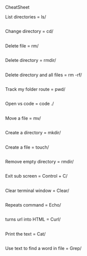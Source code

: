 CheatSheet

List directories                =           ls/
##
Change directory                =           cd/
##
Delete file                     =           rm/
##
Delete directory                =           rmdir/
##
Delete directory and all files  =           rm -rf/
##
Track my folder route           =           pwd/
##
Open vs code                    =           code ./
##
Move a file                     =           mv/
##
Create a directory              =           mkdir/
##
Create a file                   =           touch/
##
Remove empty directory          =           rmdir/
##
Exit sub screen                 =           Control + C/
##
Clear terminal window           =           Clear/
##
Repeats command                 =           Echo/
##
turns url into HTML             =           Curl/
##
Print the text                  =           Cat/
##
Use text to find a word in file =           Grep/
